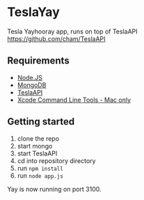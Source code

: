 TeslaYay
========

Tesla Yayhooray app, runs on top of TeslaAPI https://github.com/cham/TeslaAPI


## Requirements

* [Node.JS](http://nodejs.org/)
* [MongoDB](http://www.mongodb.org/)
* [TeslaAPI](https://github.com/cham/TeslaAPI)
* [Xcode Command Line Tools - Mac only](https://developer.apple.com/xcode/)

## Getting started
1. clone the repo
2. start mongo
3. start TeslaAPI
4. cd into repository directory
5. run `npm install`
6. run `node app.js`

Yay is now running on port 3100.

